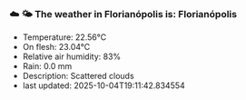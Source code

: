 ### ☁️ 🌤️  The weather in Florianópolis is: Florianópolis

- Temperature: 22.56°C
- On flesh: 23.04°C
- Relative air humidity: 83%
- Rain: 0.0 mm
- Description: Scattered clouds
- last updated: 2025-10-04T19:11:42.834554
